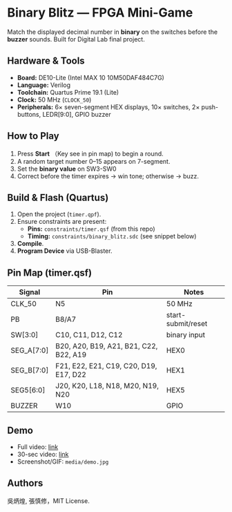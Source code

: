 # Binary Blitz — FPGA Mini-Game

Match the displayed decimal number in **binary** on the switches before the **buzzer** sounds. Built for Digital Lab final project.

## Hardware & Tools
- **Board:** DE10-Lite (Intel MAX 10 10M50DAF484C7G)
- **Language:** Verilog
- **Toolchain:** Quartus Prime 19.1 (Lite)
- **Clock:** 50 MHz (`CLOCK_50`)
- **Peripherals:** 6× seven-segment HEX displays, 10× switches, 2× push-buttons, LEDR[9:0], GPIO buzzer

## How to Play
1. Press **Start** （Key see in pin map) to begin a round.  
2. A random target number 0–15 appears on 7-segment.  
3. Set the **binary value** on SW3-SW0
4. Correct before the timer expires → win tone; otherwise → buzz.

## Build & Flash (Quartus)
1. Open the project (`timer.qpf`).
2. Ensure constraints are present:
   - **Pins:** `constraints/timer.qsf` (from this repo)
   - **Timing:** `constraints/binary_blitz.sdc` (see snippet below)
3. **Compile**.
4. **Program Device** via USB-Blaster.

## Pin Map (timer.qsf)
| Signal | Pin | Notes |
|-------|-----|------|
| CLK_50 | N5 | 50 MHz |
| PB     | B8/A7 | start-submit/reset |
| SW[3:0] | C10, C11, D12, C12 | binary input |
| SEG_A[7:0] | B20, A20, B19, A21, B21, C22, B22, A19 | HEX0 |
| SEG_B[7:0] | F21, E22, E21, C19, C20, D19, E17, D22 | HEX1 |
| SEG5[6:0] | J20, K20, L18, N18, M20, N19, N20 | HEX5 |
| BUZZER | W10 | GPIO |

## Demo
- Full video: [link](https://www.youtube.com/watch?v=8COTSkyvL00)
- 30-sec video: [link](https://www.youtube.com/watch?v=DdROMYIEj-0)
- Screenshot/GIF: `media/demo.jpg`

## Authors
吳炳煌, 張慎修，MIT License.
